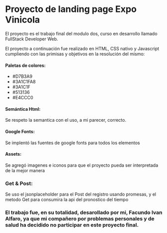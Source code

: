 # Proyecto de landing page Expo Vinicola

El proyecto es el trabajo final del modulo dos, curso en desarrollo llamado FullStack Developer Web.

El proyecto a continuación fue realizado en HTML, CSS nativo y Javascript cumpliendo con las primisas
y objetivos en la resolución del mismo:

#### Paletas de colores:
- #D7B3A9
- #3A1C1FA8
- #3A1C1F
- #513136
- #E4CCC0

#### Semántica Html:
Se respeto la semantica con el uso, a mi parecer, correcto.

#### Google Fonts:
Se implentó las fuentes de google fonts para todos los elementos

#### Assets:
Se agregó imagenes e iconos para que el proyecto pueda ser interpretada de la mejor manera

### Get & Post:
Se uso el jsonplaceholder para el Post del registro usando promesas, y el metodo Get para consumira la api del pronostico del tiempo




### El trabajo fue, en su totalidad, desarollado por mi, Facundo Ivan Alfaro, ya que mi compañero por problemas personales y de salud ha decidido no participar en este proyecto final.
